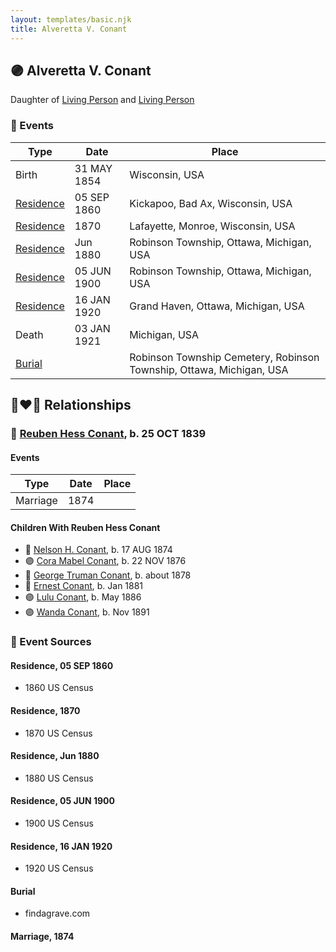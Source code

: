 ```yaml
---
layout: templates/basic.njk
title: Alveretta V. Conant
---
```

## 🟣 Alveretta V. Conant

Daughter of [Living Person](/people/6/67469728) and [Living Person](/people/7/76673536)

### 📆 Events

Type | Date | Place
------ | ------ | ------
Birth | 31 MAY 1854 | Wisconsin, USA
[Residence](#event-8d024cac-cd47-4342-99c6-d80dc992e847) | 05 SEP 1860 | Kickapoo, Bad Ax, Wisconsin, USA
[Residence](#event-fdb89a2d-ab2f-41ed-8049-fa2c8670c8ae) | 1870 | Lafayette, Monroe, Wisconsin, USA
[Residence](#event-086c9a7d-c4e7-48fa-875f-e4c6f2f6f38e) | Jun 1880 | Robinson Township, Ottawa, Michigan, USA
[Residence](#event-a1692b94-e012-48a4-b1cd-70ee9c53784d) | 05 JUN 1900 | Robinson Township, Ottawa, Michigan, USA
[Residence](#event-23d7eb36-f40e-4f82-8119-3c0e80c3bbcc) | 16 JAN 1920 | Grand Haven, Ottawa, Michigan, USA
Death | 03 JAN 1921 | Michigan, USA
[Burial](#event-ff79e5aa-88f0-4c03-8454-8b54e9455823) |  | Robinson Township Cemetery, Robinson Township, Ottawa, Michigan, USA

## 👩‍❤️‍👨 Relationships

### 🔵 [Reuben Hess Conant](/people/3/37326838), b. 25 OCT 1839

#### Events

Type | Date | Place
------ | ------ | ------
Marriage | 1874 |
#### Children With Reuben Hess Conant
* 🔵 [Nelson H. Conant](/people/9/90473988), b. 17 AUG 1874
* 🟣 [Cora Mabel Conant](/people/7/75623980), b. 22 NOV 1876
* 🔵 [George Truman Conant](/people/5/50624075), b. about 1878
* 🔵 [Ernest Conant](/people/4/4994264), b. Jan 1881
* 🟣 [Lulu Conant](/people/6/66371832), b. May 1886
* 🟣 [Wanda Conant](/people/3/3340870), b. Nov 1891
### 📰 Event Sources

#### <a id="event-8d024cac-cd47-4342-99c6-d80dc992e847"></a> Residence, 05 SEP 1860
* 1860 US Census

#### <a id="event-fdb89a2d-ab2f-41ed-8049-fa2c8670c8ae"></a> Residence, 1870
* 1870 US Census

#### <a id="event-086c9a7d-c4e7-48fa-875f-e4c6f2f6f38e"></a> Residence, Jun 1880
* 1880 US Census

#### <a id="event-a1692b94-e012-48a4-b1cd-70ee9c53784d"></a> Residence, 05 JUN 1900
* 1900 US Census

#### <a id="event-23d7eb36-f40e-4f82-8119-3c0e80c3bbcc"></a> Residence, 16 JAN 1920
* 1920 US Census

#### <a id="event-ff79e5aa-88f0-4c03-8454-8b54e9455823"></a> Burial
* findagrave.com

#### <a id="event-100a82af-d350-4716-b9e5-fef4ed2dd5f0"></a> Marriage, 1874
